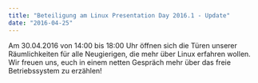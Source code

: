 ```yaml
---
title: "Beteiligung am Linux Presentation Day 2016.1 - Update"
date: "2016-04-25"
---
```


Am 30.04.2016 von 14:00 bis 18:00 Uhr öffnen sich die Türen unserer Räumlichkeiten für alle Neugierigen, die mehr über Linux erfahren wollen. Wir freuen uns, euch in einem netten Gespräch mehr über das freie Betriebssystem zu erzählen!
